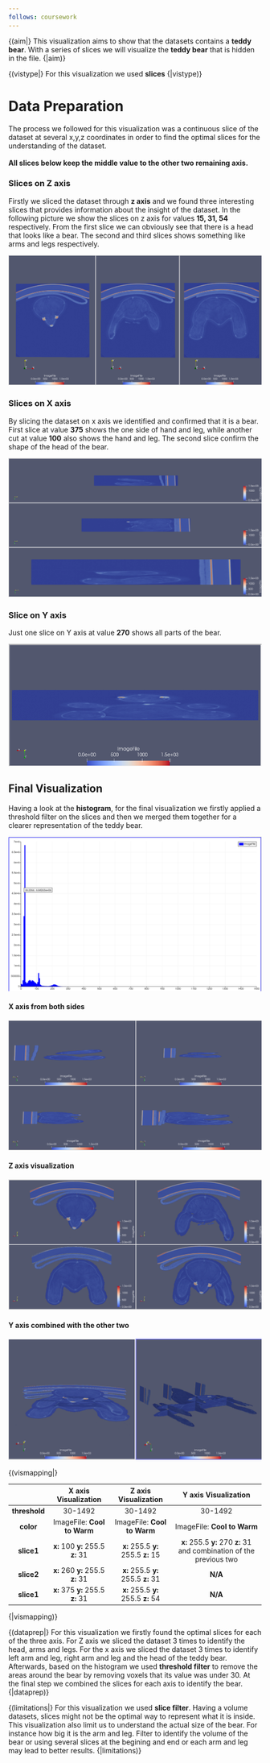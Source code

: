 ```yaml
---
follows: coursework
---
```


{(aim|}
This visualization aims to show that the datasets contains a **teddy bear**. With a series of slices we will visualize the **teddy bear** that is hidden in the file.
{|aim)}

{(vistype|}
For this visualization we used **slices**
{|vistype)}

# Data Preparation

The process we followed for this visualization was a continuous slice of the dataset at several x,y,z coordinates in order to find the optimal slices for the understanding of the dataset.<br><br> **All slices below keep the middle value to the other two remaining axis.**

### Slices on Z axis

Firstly we sliced the dataset through **z axis** and we found three interesting slices that provides information about the insight of the dataset. In the following picture we show the slices on z axis for values **15, 31, 54** respectively. From the first slice we can obviously see that there is a head that looks like a bear. The second and third slices shows something like arms and legs respectively.

![z axis](Images/SecondVisualization/z_axis.png)

### Slices on X axis

By slicing the dataset on x axis we identified and confirmed that it is a bear. First slice at value **375** shows the one side of hand and leg, while another cut at value **100** also shows the hand and leg. The second slice confirm the shape of the head of the bear.

![x axis](Images/SecondVisualization/x_axis.png)

### Slice on Y axis

Just one slice on Y axis at value **270** shows all parts of the bear.

![y axis](Images/SecondVisualization/y_axis.png)

## Final Visualization

Having a look at the **histogram**, for the final visualization we firstly applied a threshold filter on the slices and then we merged them together for a clearer representation of the teddy bear.

![y axis](Images/SecondVisualization/histo.png)

#### X axis from both sides

![X Final 1](Images/SecondVisualization/final_x_axis.png)

#### Z axis visualization

![Y Final 1](Images/SecondVisualization/final_z_axis.png)

#### Y axis combined with the other two

![Y Final Combined](Images/SecondVisualization/final_combined.png)

{(vismapping|}

|                  |X axis Visualization       |Z axis Visualization       |Y axis Visualization       |
|:----------------:|:-------------------------:|:-------------------------:|:-------------------------:|
|**threshold**     |30-1492                    |30-1492                    |30-1492                    |
|**color**         |ImageFile: **Cool to Warm**|ImageFile: **Cool to Warm**|ImageFile: **Cool to Warm**|
|**slice1**        |**x:** 100 **y:** 255.5 **z:** 31|**x:** 255.5 **y:** 255.5 **z:** 15|**x:** 255.5 **y:** 270 **z:** 31 and combination of the previous two|
|**slice2**        |**x:** 260 **y:** 255.5 **z:** 31|**x:** 255.5 **y:** 255.5 **z:** 31|**N/A**      |
|**slice1**        |**x:** 375 **y:** 255.5 **z:** 31|**x:** 255.5 **y:** 255.5 **z:** 54|**N/A**      |


{|vismapping)}

{(dataprep|}
For this visualization we firstly found the optimal slices for each of the three axis. For Z axis we sliced the dataset 3 times to identify the head, arms and legs. For the x axis we sliced the dataset 3 times to identify left arm and leg, right arm and leg and the head of the teddy bear. Afterwards, based on the histogram we used **threshold filter** to remove the areas around the bear by removing voxels that its value was under 30. At the final step we combined the slices for each axis to identify the bear.
{|dataprep)}

{(limitations|}
For this visualization we used **slice filter**. Having a volume datasets, slices might not be the optimal way to represent what it is inside. This visualization also limit us to understand the actual size of the bear. For instance how big it is the arm and leg. Filter to identify the volume of the bear or using several slices at the begining and end or each arm and leg may lead to better results.
{|limitations)}
